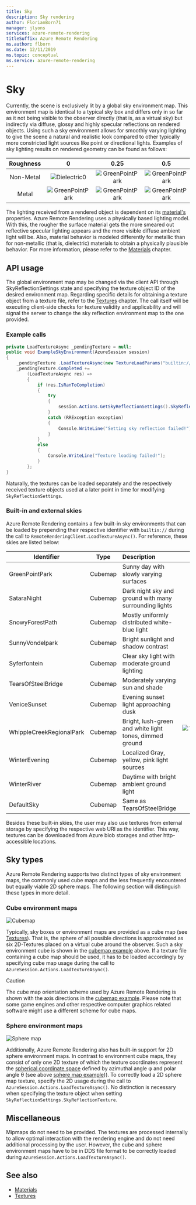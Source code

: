 ```yaml
---
title: Sky
description: Sky rendering
author: FlorianBorn71
manager: jlyons
services: azure-remote-rendering
titleSuffix: Azure Remote Rendering
ms.author: flborn
ms.date: 12/11/2019
ms.topic: conceptual
ms.service: azure-remote-rendering
---
```


# Sky

Currently, the scene is exclusively lit by a global sky environment map. This environment map is identical to a typical sky box and differs only in so far as it not being visible to the observer directly (that is, as a virtual sky) but indirectly via diffuse, glossy and highly specular reflections on rendered objects. Using such a sky environment allows for smoothly varying lighting to give the scene a natural and realistic look compared to other typically more constricted light sources like point or directional lights. Examples of sky lighting results on rendered geometry can be found as follows:

| Roughness | 0 | 0.25 | 0.5 | 0.75 | 1 |
|:---------:|:-:|:----:|:---:|:----:|:-:|
| Non-Metal | ![Dielectric0](media/dielectric-0.png) | ![GreenPointPark](media/dielectric-0.25.png) | ![GreenPointPark](media/dielectric-0.5.png) |![GreenPointPark](media/dielectric-0.75.png) | ![GreenPointPark](media/dielectric-1.png) |
| Metal     | ![GreenPointPark](media/metallic-0.png) | ![GreenPointPark](media/metallic-0.25.png) | ![GreenPointPark](media/metallic-0.5.png) |![GreenPointPark](media/metallic-0.75.png) | ![GreenPointPark](media/metallic-1.png) |

The lighting received from a rendered object is dependent on its [material's](../sdk/concepts-materials.md) properties. Azure Remote Rendering uses a physically based lighting model. With this, the rougher the surface material gets the more smeared out reflective specular lighting appears and the more visible diffuse ambient light will be. Also, material behavior is modeled differently for metallic than for non-metallic (that is, dielectric) materials to obtain a physically plausible behavior. For more information, please refer to the [Materials](../sdk/concepts-materials.md) chapter.

## API usage

The global environment map may be changed via the client API through SkyReflectionSettings state and specifying the texture object ID of the desired environment map. Regarding specific details for obtaining a texture object from a texture file, refer to the [Textures](../sdk/concepts-textures.md) chapter. The call itself will be executing client-side checks for texture validity and applicability and will signal the server to change the sky reflection environment map to the one provided.

### Example calls

``` cs
private LoadTextureAsync _pendingTexture = null;
public void ExampleSkyEnvironment(AzureSession session)
{
    _pendingTexture .LoadTextureAsync(new TextureLoadParams("builtin://SnowyForestPath", Texture.TextureType.CubeMap));
    _pendingTexture.Completed +=
        (LoadTextureAsync res) =>
        {
            if (res.IsRanToCompletion)
            {
                try
                {
                    session.Actions.GetSkyReflectionSettings().SkyReflectionTexture = res.Result;
                }
                catch (RRException exception)
                {
                    Console.WriteLine("Setting sky reflection failed!");
                }
            }
            else
            {
                Console.WriteLine("Texture loading failed!");
            }
        };
}
```

Naturally, the textures can be loaded separately and the respectively received texture objects used at a later point in time for modifying `SkyReflectionSettings`.

### Built-in and external skies

Azure Remote Rendering contains a few built-in sky environments that can be loaded by prepending their respective identifier with `builtin://` during the call to `RemoteRenderingClient.LoadTextureAsync()`. For reference, these skies are listed below:

|Identifier               | Type    | Description                                             | Illustration                                                      |
|-------------------------|:-------:|:-------------------------------------------------------|:-----------------------------------------------------------------:|
|GreenPointPark           | Cubemap | Sunny day with slowly varying surfaces                  | ![GreenPointPark](media/green-point-park.png)
|SataraNight              | Cubemap | Dark night sky and ground with many surrounding lights  | ![SataraNight](media/satara-night.png)
|SnowyForestPath          | Cubemap | Mostly uniformly distributed white-blue light           | ![SnowyForestPath](media/snowy-forest-path.png)
|SunnyVondelpark          | Cubemap | Bright sunlight and shadow contrast                     | ![SunnyVondelpark](media/sunny-vondelpark.png)
|Syferfontein             | Cubemap | Clear sky light with moderate ground lighting           | ![Syferfontein](media/syferfontein.png)
|TearsOfSteelBridge       | Cubemap | Moderately varying sun and shade                        | ![TearsOfSteelBridge](media/tears-of-steel-bridge.png)
|VeniceSunset             | Cubemap | Evening sunset light approaching dusk                  | ![VeniceSunset](media/venice-sunset.png)
|WhippleCreekRegionalPark | Cubemap | Bright, lush-green and white light tones, dimmed ground | ![WhippleCreekRegionalPark](media/whipple-creek-regional-park.png)
|WinterEvening            | Cubemap | Localized Gray, yellow, pink light sources              | ![WinterEvening](media/winter-evening.png)
|WinterRiver              | Cubemap | Daytime with bright ambient ground light                | ![WinterRiver](media/winter-river.png)
|DefaultSky               | Cubemap | Same as TearsOfSteelBridge                              | ![DefaultSky](media/tears-of-steel-bridge.png)

Besides these built-in skies, the user may also use textures from external storage by specifying the respective web URI as the identifier. This way, textures can be downloaded from Azure blob storages and other http-accessible locations.

## Sky types

Azure Remote Rendering supports two distinct types of sky environment maps, the commonly used cube maps and the less frequently encountered but equally viable 2D sphere maps.  The following section will distinguish these types in more detail.

### Cube environment maps

![Cubemap](media/Cubemap-example.png)

Typically, sky boxes or environment maps are provided as a cube map (see [Textures](../sdk/concepts-textures.md)). That is, the sphere of all possible directions is approximated as six 2D-Textures placed on a virtual cube around the observer. Such a sky environment cube is shown in the [cubemap example](#cube-environment-maps) above. If a texture file containing a cube map should be used, it has to be loaded accordingly by specifying cube map usage during the call to `AzureSession.Actions.LoadTextureAsync()`.

> [!CAUTION]
> The cube map orientation scheme used by Azure Remote Rendering is shown with the axis directions in the [cubemap example](#cube-environment-maps). Please note that some game engines and other respective computer graphics related software might use a different scheme for cube maps.

### Sphere environment maps

![Sphere map](media/spheremap-example.png)

Additionally, Azure Remote Rendering also has built-in support for 2D sphere environment maps. In contrast to environment cube maps, they consist of only one 2D texture of which the texture coordinates represent the [spherical coordinate space](https://en.wikipedia.org/wiki/Spherical_coordinate_system) defined by azimuthal angle φ and polar angle θ (see above [sphere map example](#sphere-environment-maps))). To correctly load a 2D sphere map texture, specify the 2D usage during the call to `AzureSession.Actions.LoadTextureAsync()`. No distinction is necessary when specifying the texture object when setting `SkyReflectionSettings.SkyReflectionTexture`.

## Miscellaneous

Mipmaps do not need to be provided. The textures are processed internally to allow optimal interaction with the rendering engine and do not need additional processing by the user. However, the cube and sphere environment maps have to be in DDS file format to be correctly loaded during `AzureSession.Actions.LoadTextureAsync()`.

## See also

* [Materials](../sdk/concepts-materials.md)
* [Textures](../sdk/concepts-textures.md)
